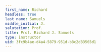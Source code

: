 ```yaml
---
first_name: Richard
headless: true
last_name: Samuels
middle_initial: J.
salutation: Prof.
title: Prof. Richard J. Samuels
type: instructor
uid: 3fc9b4ae-d4a4-5879-951d-b8c2d33565d1
---
```

